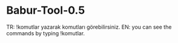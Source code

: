 # Babur-Tool-0.5
TR: !komutlar yazarak komutları görebilirsiniz. EN: you can see the commands by typing !komutlar.
